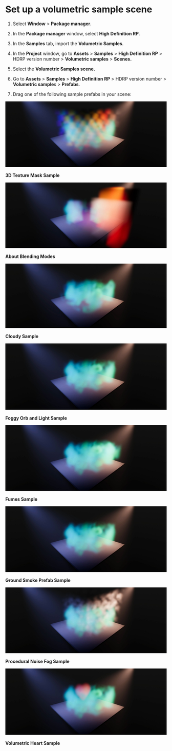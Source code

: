 # Set up a volumetric sample scene

1. Select **Window** > **Package manager**.

1. In the **Package manager** window, select **High Definition RP**.

1. In the **Samples** tab, import the **Volumetric Samples**.

1. In the **Project** window, go to **Assets** > **Samples** > **High Definition RP** > HDRP version number > **Volumetric samples** > **Scenes.**

1. Select the **Volumetric Samples scene.**

1. Go to **Assets** > **Samples** > **High Definition RP** > HDRP version number > **Volumetric sample**s > **Prefabs**.

1. Drag one of the following sample prefabs in your scene:

![3D Texture Mask Sample](Images/3d-texture-mask-sample.jpg)

**3D Texture Mask Sample**

![About Blending Modes](Images/about-blending-modes.jpg)

**About Blending Modes**

![Cloudy Sample](Images/cloudy-sample.jpg)

**Cloudy Sample**

![Foggy Orb and Light Sample](Images/foggy-orb-and-light-sample.jpg)

**Foggy Orb and Light Sample**

![Fumes Sample](Images/fumes-sample.jpg)

**Fumes Sample**

![Ground Smoke Prefab Sample](Images/ground-smoke-prefab-sample.jpg)

**Ground Smoke Prefab Sample**

![Procedural Noise Fog Sample](Images/procedural-noise-fog-sample.jpg)

**Procedural Noise Fog Sample**

![Volumetric Heart Sample](Images/volumetric-heart-sample.jpg)

**Volumetric Heart Sample**
